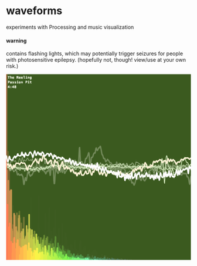 # waveforms

experiments with Processing and music visualization

#### warning

contains flashing lights, which may potentially trigger seizures for people with photosensitive epilepsy. (hopefully not, though! view/use at your own risk.)

![music visualization demo GIF](https://github.com/cerenali/waveforms/blob/master/waveforms-1.gif)
